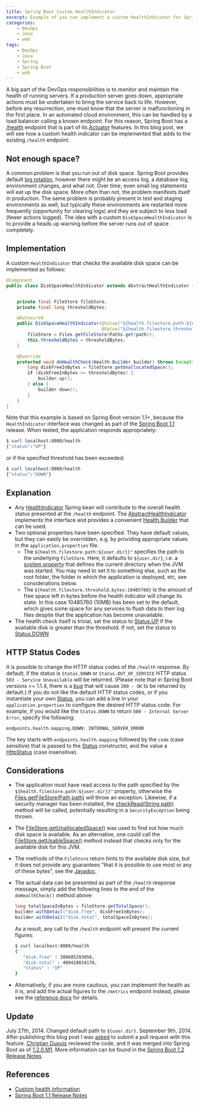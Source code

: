 ```yaml
---
title: Spring Boot Custom HealthIndicator
excerpt: Example of you can implement a custom HealthIndicator for Spring Boot. In particular, the example shows how you can make sure that there is disk space left.
categories: 
    - DevOps
    - Java
    - web
tags:
    - DevOps
    - Java
    - Spring
    - Spring Boot
    - web
---
```



A big part of the DevOps responsibilities is to monitor and maintain the health of running servers. If a production server goes down, appropriate actions must be undertaken to bring the service back to life. However, before any resurrection, one must know that the server is malfunctioning in the first place. In an automated cloud environment, this can be handled by a load balancer calling a known endpoint. For this reason, Spring Boot has a [/health](http://docs.spring.io/spring-boot/docs/1.1.x/reference/htmlsingle/#production-ready-endpoints) endpoint that is part of its [Actuator](http://docs.spring.io/spring-boot/docs/1.1.x/reference/htmlsingle/#production-ready) features. In this blog post, we will see how a custom health indicator can be implemented that adds to the existing `/health` endpoint.

## Not enough space?

A common problem is that you run out of disk space. Spring Boot provides default [log rotation](http://docs.spring.io/spring-boot/docs/1.1.x/reference/htmlsingle/#boot-features-logging), however there might be an access log, a database log, environment changes, and what not. Over time, even small log statements will eat up the disk space. More often than not, the problem manifests itself in production. The same problem is probably present in test and staging environments as well, but typically these environments are restarted more frequently (opportunity for clearing logs) and they are subject to less load (fewer actions logged). The idea with a custom `DiskSpaceHealthIndicator` is to provide a heads up warning before the server runs out of space completely.

## Implementation

A custom `HealthIndicator` that checks the available disk space can be implemented as follows:

```java
@Component
public class DiskSpaceHealthIndicator extends AbstractHealthIndicator {


    private final FileStore fileStore;
    private final long thresholdBytes;

    @Autowired
    public DiskSpaceHealthIndicator(@Value("${health.filestore.path:${user.dir}}") String path,
                                    @Value("${health.filestore.threshold.bytes:10485760}") long thresholdBytes) throws IOException {
        fileStore = Files.getFileStore(Paths.get(path));
        this.thresholdBytes = thresholdBytes;
    }

    @Override
    protected void doHealthCheck(Health.Builder builder) throws Exception {
        long diskFreeInBytes = fileStore.getUnallocatedSpace();
        if (diskFreeInBytes >= thresholdBytes) {
            builder.up();
        } else {
            builder.down();
        }
    }
}
```

Note that this example is based on Spring Boot version 1.1+, because the `HealthIndicator` interface was changed as part of the [Spring Boot 1.1](https://github.com/spring-projects/spring-boot/wiki/Spring-Boot-1.1-Release-Notes#healthindicators) release. When tested, the application responds appropriately:

```bash
$ curl localhost:8080/health
{"status":"UP"}
```

or if the specified threshold has been exceeded:

```bash
$ curl localhost:8080/health
{"status":"DOWN"}
```

## Explanation

*   Any [HealthIndicator](http://docs.spring.io/spring-boot/docs/1.1.x/api/org/springframework/boot/actuate/health/HealthIndicator.html) Spring bean will contribute to the overall health status presented at the `/health` endpoint. The [AbstractHealthIndicator](http://docs.spring.io/spring-boot/docs/1.1.x/api/org/springframework/boot/actuate/health/AbstractHealthIndicator.html) implements the interface and provides a convenient [Health.Builder](http://docs.spring.io/spring-boot/docs/1.1.x/api/org/springframework/boot/actuate/health/Health.Builder.html) that can be used.
*   Two optional properties have been specified. They have default values, but they can easily be overridden, e.g. by providing appropriate values in the `application.properties` file.
    *   The `${health.filestore.path:${user.dir}}"` specifies the path to the underlying `FileStore`. Here, it defaults to `${user.dir}`, i.e. a [system property](http://docs.oracle.com/javase/tutorial/essential/environment/sysprop.html) that defines the current directory when the JVM was started. You may need to set it to something else, such as the root folder, the folder in which the application is deployed, etc, see considerations below.
    *   The `${health.filestore.threshold.bytes:10485760}` is the amount of free space left in bytes before the health indicator will change its state. In this case 10485760 (10MB) has been set to the default, which gives some space for any services to flush data to their log files despite that the application has become unavailable.
*   The health check itself is trivial, set the status to [Status.UP](http://docs.spring.io/spring-boot/docs/1.1.x/api/org/springframework/boot/actuate/health/Status.html#UP) if the available disk is greater than the threshold. If not, set the status to [Status.DOWN](http://docs.spring.io/spring-boot/docs/1.1.x/api/org/springframework/boot/actuate/health/Status.html#DOWN)

## HTTP Status Codes

It is possible to change the HTTP status codes of the `/health` response. By default, if the status is `Status.DOWN` or `Status.OUT_OF_SERVICE` HTTP status `503 - Service Unavailable` will be returned. (Please note that in Spring Boot versions <= 1.1.4, there is a [bug](https://github.com/spring-projects/spring-boot/issues/1264) that will cause `200 - OK` to be returned by default.) If you do not like the default HTTP status codes, or if you instantiate your own [Status](http://docs.spring.io/spring-boot/docs/1.1.x/api/org/springframework/boot/actuate/health/Status.html), you can add a line in your `application.properties` to configure the desired HTTP status code. For example, if you would like the `Status.DOWN` to return `500 - Internal Server Error`, specify the following:

```properties
endpoints.health.mapping.DOWN: INTERNAL_SERVER_ERROR
```

The key starts with `endpoints.health.mapping` followed by the `code` (case sensitive) that is passed to the [Status](http://docs.spring.io/spring-boot/docs/1.1.x/api/org/springframework/boot/actuate/health/Status.html#Status(java.lang.String)) constructor, and the value a [HttpStatus](http://docs.spring.io/spring-framework/docs/4.0.x/javadoc-api/org/springframework/http/HttpStatus.html) (case insensitive).

## Considerations

*   The application must have read access to the path specified by the `${health.filestore.path:${user.dir}}"` property, otherwise the [Files.getFileStore(Path path)](http://docs.oracle.com/javase/8/docs/api/java/nio/file/Files.html#getFileStore-java.nio.file.Path-) will throw an exception. Likewise, if a security manager has been installed, the [checkRead(String path)](http://docs.oracle.com/javase/8/docs/api/java/lang/SecurityManager.html#checkRead-java.lang.String-) method will be called, potentially resulting in a `SecurityException` being thrown.
*   The [FileStore.getUnallocatedSpace()](http://docs.oracle.com/javase/8/docs/api/java/nio/file/FileStore.html#getUnallocatedSpace--) was used to find out how much disk space is available. As an alternative, one could call the [FileStore.getUsableSpace()](http://docs.oracle.com/javase/8/docs/api/java/nio/file/FileStore.html#getUsableSpace--) method instead that checks only for the available disk for this JVM.
*   The methods of the `FileStore` return hints to the available disk size, but it does not provide any guarantees "that it is possible to use most or any of these bytes", see the [Javadoc](http://docs.oracle.com/javase/8/docs/api/java/nio/file/FileStore.html).
*   The actual data can be presented as part of the `/health` response message, simply add the following lines to the end of the `doHealthCheck()` method above:

    ```java    
    long totalSpaceInBytes = fileStore.getTotalSpace();
    builder.withDetail("disk.free", diskFreeInBytes);
    builder.withDetail("disk.total", totalSpaceInBytes);
    ```

    As a result, any call to the `/health` endpoint will present the current figures:
    
    ```bash
    $ curl localhost:8080/health
    {
       "disk.free" : 389685293056,
       "disk.total" : 499418034176,
       "status" : "UP"
    }
    ```
    
*   Alternatively, if you are more cautious, you can implement the health as it is, and add the actual figures to the `/metrics` endpoint instead, please see the [reference docs](http://docs.spring.io/spring-boot/docs/1.1.x/reference/htmlsingle/#production-ready-metrics) for details.

## Update

July 27th, 2014. Changed default path to `${user.dir}`. September 9th, 2014. After publishing this blog post I was [asked](https://twitter.com/cdupuis/status/491687010445590528) to submit a pull request with this feature. [Christian Dupuis](https://twitter.com/cdupuis) reviewed the code, and it was merged into Spring Boot as of [1.2.0.M1](http://spring.io/blog/2014/09/08/spring-boot-1-2-0-m1-available-now). More information can be found in the [Spring Boot 1.2 Release Notes](https://github.com/spring-projects/spring-boot/wiki/Spring-Boot-1.2-Release-Notes#diskspacehealthindicator).

## References

*   [Custom health information](http://docs.spring.io/spring-boot/docs/1.1.x/reference/htmlsingle/#production-ready-health)
*   [Spring Boot 1.1 Release Notes](https://github.com/spring-projects/spring-boot/wiki/Spring-Boot-1.1-Release-Notes#healthindicators)